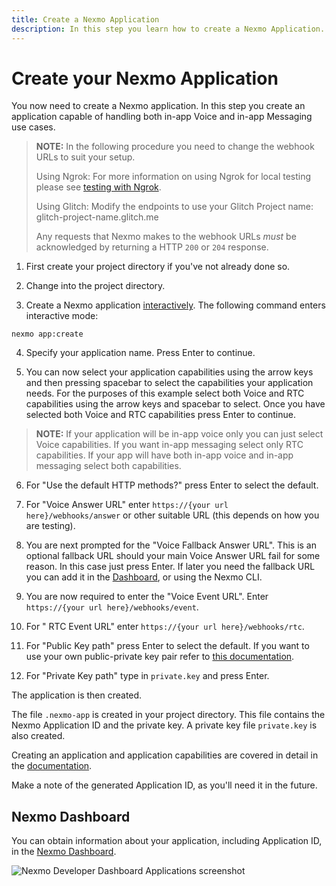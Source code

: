 ```yaml
---
title: Create a Nexmo Application
description: In this step you learn how to create a Nexmo Application.
---
```


# Create your Nexmo Application

You now need to create a Nexmo application. In this step you create an application capable of handling both in-app Voice and in-app Messaging use cases.

> **NOTE:** In the following procedure you need to change the webhook URLs to suit your setup. 
>
>Using Ngrok: For more information on using Ngrok for local testing please see [testing with Ngrok](/concepts/guides/testing-with-ngrok). 
>
>Using Glitch: Modify the endpoints to use your Glitch Project name: glitch-project-name.glitch.me
>
>Any requests that Nexmo makes to the webhook URLs *must* be acknowledged by returning a HTTP `200` or `204` response.

1) First create your project directory if you've not already done so.

2) Change into the project directory.

3) Create a Nexmo application [interactively](/application/nexmo-cli#interactive-mode). The following command enters interactive mode:

``` shell
nexmo app:create
```

4) Specify your application name. Press Enter to continue.

5) You can now select your application capabilities using the arrow keys and then pressing spacebar to select the capabilities your application needs. For the purposes of this example select both Voice and RTC capabilities using the arrow keys and spacebar to select. Once you have selected both Voice and RTC capabilities press Enter to continue.

> **NOTE:** If your application will be in-app voice only you can just select Voice capabilities. If you want in-app messaging select only RTC capabilities. If your app will have both in-app voice and in-app messaging select both capabilities.

6) For "Use the default HTTP methods?" press Enter to select the default.

7) For "Voice Answer URL" enter `https://{your url here}/webhooks/answer` or other suitable URL (this depends on how you are testing).

8) You are next prompted for the "Voice Fallback Answer URL". This is an optional fallback URL should your main Voice Answer URL fail for some reason. In this case just press Enter. If later you need the fallback URL you can add it in the [Dashboard](https://dashboard.nexmo.com/sign-in), or using the Nexmo CLI.

9) You are now required to enter the "Voice Event URL". Enter `https://{your url here}/webhooks/event`.

10) For " RTC Event URL" enter `https://{your url here}/webhooks/rtc`.

11) For "Public Key path" press Enter to select the default. If you want to use your own public-private key pair refer to [this documentation](/application/nexmo-cli#creating-an-application-with-your-own-public-private-key-pair).

12) For "Private Key path" type in `private.key` and press Enter.

The application is then created.

The file `.nexmo-app` is created in your project directory. This file contains the Nexmo Application ID and the private key. A private key file `private.key` is also created.

Creating an application and application capabilities are covered in detail in the [documentation](/application/overview).

Make a note of the generated Application ID, as you'll need it in the future. 

## Nexmo Dashboard

You can obtain information about your application, including Application ID, in the [Nexmo Dashboard](https://dashboard.nexmo.com/voice/your-applications).

![Nexmo Developer Dashboard Applications screenshot](/assets/screenshots/tutorials/app-to-phone/nexmo-dashboard-applications.png "Nexmo Developer Dashboard Applications screenshot")
